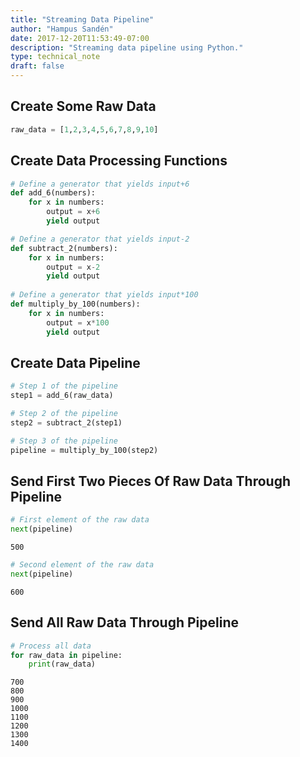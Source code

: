 ```yaml
---
title: "Streaming Data Pipeline"
author: "Hampus Sandén"
date: 2017-12-20T11:53:49-07:00
description: "Streaming data pipeline using Python."
type: technical_note
draft: false
---
```

## Create Some Raw Data


```python
raw_data = [1,2,3,4,5,6,7,8,9,10]
```

## Create Data Processing Functions


```python
# Define a generator that yields input+6
def add_6(numbers):
    for x in numbers:
        output = x+6
        yield output

# Define a generator that yields input-2
def subtract_2(numbers):
    for x in numbers:
        output = x-2
        yield output
        
# Define a generator that yields input*100        
def multiply_by_100(numbers):
    for x in numbers:
        output = x*100
        yield output
```

## Create Data Pipeline


```python
# Step 1 of the pipeline
step1 = add_6(raw_data)

# Step 2 of the pipeline
step2 = subtract_2(step1)

# Step 3 of the pipeline
pipeline = multiply_by_100(step2)
```

## Send First Two Pieces Of Raw Data Through Pipeline


```python
# First element of the raw data
next(pipeline)
```




    500




```python
# Second element of the raw data
next(pipeline)
```




    600



## Send All Raw Data Through Pipeline


```python
# Process all data
for raw_data in pipeline:
    print(raw_data)
```

    700
    800
    900
    1000
    1100
    1200
    1300
    1400

